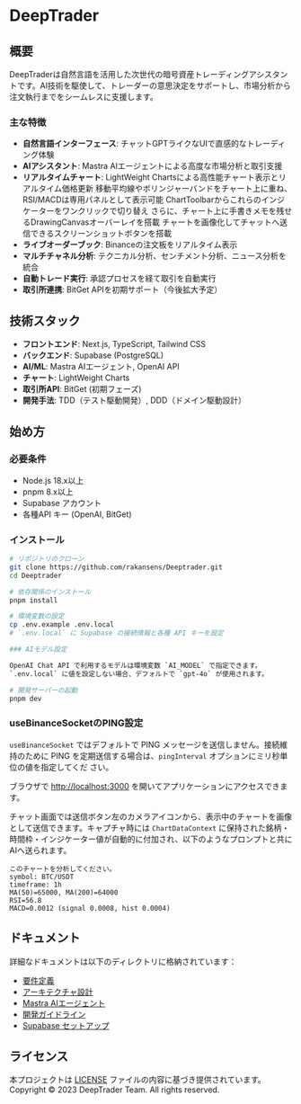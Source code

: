 # DeepTrader

## 概要

DeepTraderは自然言語を活用した次世代の暗号資産トレーディングアシスタントです。AI技術を駆使して、トレーダーの意思決定をサポートし、市場分析から注文執行までをシームレスに支援します。

### 主な特徴

- **自然言語インターフェース**: チャットGPTライクなUIで直感的なトレーディング体験
- **AIアシスタント**: Mastra AIエージェントによる高度な市場分析と取引支援
- **リアルタイムチャート**: LightWeight Chartsによる高性能チャート表示とリアルタイム価格更新
  移動平均線やボリンジャーバンドをチャート上に重ね、RSI/MACDは専用パネルとして表示可能
  ChartToolbarからこれらのインジケーターをワンクリックで切り替え
  さらに、チャート上に手書きメモを残せるDrawingCanvasオーバーレイを搭載
  チャートを画像化してチャットへ送信できるスクリーンショットボタンを搭載
- **ライブオーダーブック**: Binanceの注文板をリアルタイム表示
- **マルチチャネル分析**: テクニカル分析、センチメント分析、ニュース分析を統合
- **自動トレード実行**: 承認プロセスを経て取引を自動実行
- **取引所連携**: BitGet APIを初期サポート（今後拡大予定）

## 技術スタック

- **フロントエンド**: Next.js, TypeScript, Tailwind CSS
- **バックエンド**: Supabase (PostgreSQL)
- **AI/ML**: Mastra AIエージェント, OpenAI API
- **チャート**: LightWeight Charts
- **取引所API**: BitGet (初期フェーズ)
- **開発手法**: TDD（テスト駆動開発）, DDD（ドメイン駆動設計）

## 始め方

### 必要条件

- Node.js 18.x以上
- pnpm 8.x以上
- Supabase アカウント
- 各種API キー (OpenAI, BitGet)

### インストール

```bash
# リポジトリのクローン
git clone https://github.com/rakansens/Deeptrader.git
cd Deeptrader

# 依存関係のインストール
pnpm install

# 環境変数の設定
cp .env.example .env.local
# `.env.local` に Supabase の接続情報と各種 API キーを設定

### AIモデル設定

OpenAI Chat API で利用するモデルは環境変数 `AI_MODEL` で指定できます。
`.env.local` に値を設定しない場合、デフォルトで `gpt-4o` が使用されます。

# 開発サーバーの起動
pnpm dev
```

### useBinanceSocketのPING設定

`useBinanceSocket` ではデフォルトで PING メッセージを送信しません。接続維持のために
PING を定期送信する場合は、`pingInterval` オプションにミリ秒単位の値を指定してくだ
さい。

ブラウザで [http://localhost:3000](http://localhost:3000) を開いてアプリケーションにアクセスできます。

チャット画面では送信ボタン左のカメラアイコンから、表示中のチャートを画像として送信できます。キャプチャ時には `ChartDataContext` に保持された銘柄・時間枠・インジケーター値が自動的に付加され、以下のようなプロンプトと共にAIへ送られます。

```text
このチャートを分析してください。
symbol: BTC/USDT
timeframe: 1h
MA(50)=65000, MA(200)=64000
RSI=56.8
MACD=0.0012 (signal 0.0008, hist 0.0004)
```

## ドキュメント

詳細なドキュメントは以下のディレクトリに格納されています：

- [要件定義](./docs/requirements/README.md)
- [アーキテクチャ設計](./docs/architecture/README.md)
- [Mastra AIエージェント](./docs/mastra/README.md)
- [開発ガイドライン](./docs/development/README.md)
- [Supabase セットアップ](./docs/supabase/README.md)

## ライセンス

本プロジェクトは [LICENSE](./LICENSE) ファイルの内容に基づき提供されています。
Copyright © 2023 DeepTrader Team. All rights reserved.
